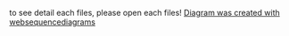 to see detail each files, please open each files!
[Diagram was created with websequencediagrams](https://www.websequencediagrams.com/)
